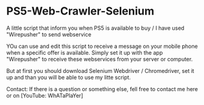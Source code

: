 # PS5-Web-Crawler-Selenium
A little script that inform you when PS5 is available to buy / I have used "Wirepusher" to send webservice

YOu can use and edit this script to receive a message on your mobile phone when a specific offer is available. Simply set it up with the app "Wirepusher" to receive these webservices from your server or computer.

But at first you should download Selenium Webdriver / Chromedriver, set it up and than you will be able to use my litte script.


Contact:
If there is a question or something else, fell free to contact me here or on [YouTube: WhATaPlaYer]
